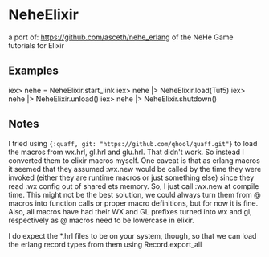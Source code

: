 # NeheElixir
a port of:
https://github.com/asceth/nehe_erlang
of the NeHe Game tutorials for Elixir

## Examples
iex> nehe = NeheElixir.start_link
iex> nehe |> NeheElixir.load(Tut5)
iex> nehe |> NeheElixir.unload()
iex> nehe |> NeheElixir.shutdown()

## Notes
I tried using `{:quaff, git: "https://github.com/qhool/quaff.git"}` to load the macros from wx.hrl, gl.hrl and glu.hrl. That didn't work. So instead I converted them to elixir macros myself. One caveat is that as erlang macros it seemed that they assumed :wx.new would be called by the time they were invoked (either they are runtime macros or just something else) since they read :wx config out of shared ets memory. So, I just call :wx.new at compile time. This might not be the best solution, we could always turn them from @ macros into function calls or proper macro definitions, but for now it is fine. Also, all macros have had their WX and GL prefixes turned into wx and gl, respectively as @ macros need to be lowercase in elixir.

I do expect the \*.hrl files to be on your system, though, so that we can load the erlang record types from them using Record.export_all
